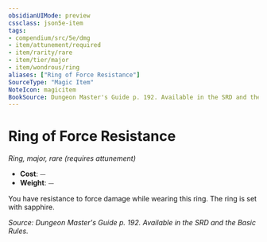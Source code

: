 ```yaml
---
obsidianUIMode: preview
cssclass: json5e-item
tags:
- compendium/src/5e/dmg
- item/attunement/required
- item/rarity/rare
- item/tier/major
- item/wondrous/ring
aliases: ["Ring of Force Resistance"]
SourceType: "Magic Item"
NoteIcon: magicitem
BookSource: Dungeon Master's Guide p. 192. Available in the SRD and the Basic Rules.
---
```

# Ring of Force Resistance
*Ring, major, rare (requires attunement)*  

- **Cost**: ⏤
- **Weight**: ⏤

You have resistance to force damage while wearing this ring. The ring is set with sapphire.

*Source: Dungeon Master's Guide p. 192. Available in the SRD and the Basic Rules.*